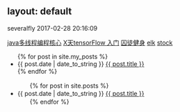 layout: default
---------------

severalfly 2017-02-28 20:16:09

[java多线程编程核心](JavaThreadCore) 
[X天tensorFlow 入门](tensorflow/tfIndex) 
[囚徒健身](./other/qtjs/qtjsindex.md) 
[elk](elk/elkindex.md) 
[stock](stock/stockIndex.md) 
<ul>
  {% for post in site.my_posts %}
    <li>
      {{ post.date | date_to_string }}
      <a href="{{ post.url }}">{{ post.title }}</a>
    </li>
  {% endfor %}
</ul>

<ul>
　　{% for post in site.posts %}
　　　　<li>{{ post.date | date_to_string }} <a href="{{ site.baseurl }}{{ post.url }}">{{ post.title }}</a></li>
　　{% endfor %}
</ul>
